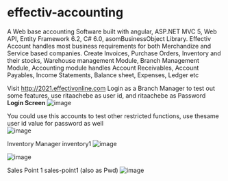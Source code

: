 # effectiv-accounting
A Web base accounting Software built with angular, ASP.NET MVC 5, Web API, Entity Framework 6.2, C# 6.0, asomBusinessObject Library. Effectiv Account handles most business requirements for both Merchandize and Service based companies. Create Invoices, Purchase Orders, Inventory and their stocks, Warehouse management Module, Branch Management Module, Accounting module handles Account Receivables, Account Payables, Income Statements, Balance sheet, Expenses, Ledger etc

Visit http://2021.effectivonline.com
Login as a Branch Manager to test out some features,  use 
ritaachebe as user id, and ritaachebe as Password
**Login Screen**
![image](https://user-images.githubusercontent.com/9508137/129309372-b3648291-64c3-4cc4-9f66-611588915085.png)


You could use this accounts to test other restricted functions, use thesame user id value for password as well	
![image](https://user-images.githubusercontent.com/9508137/129309745-1b499424-b0d5-4760-a495-403bbbdf0f92.png)
	
Inventory Manager
inventory1 
![image](https://user-images.githubusercontent.com/9508137/129309839-e1b9a793-6822-4ee7-9051-ed65170128eb.png)



![image](https://user-images.githubusercontent.com/9508137/129309560-5b404626-aa93-4165-8182-f040c865a61c.png)

Sales Point 1
sales-point1 (also as Pwd)
![image](https://user-images.githubusercontent.com/9508137/129309650-4299de08-f761-4be3-8467-aa543381080c.png)

